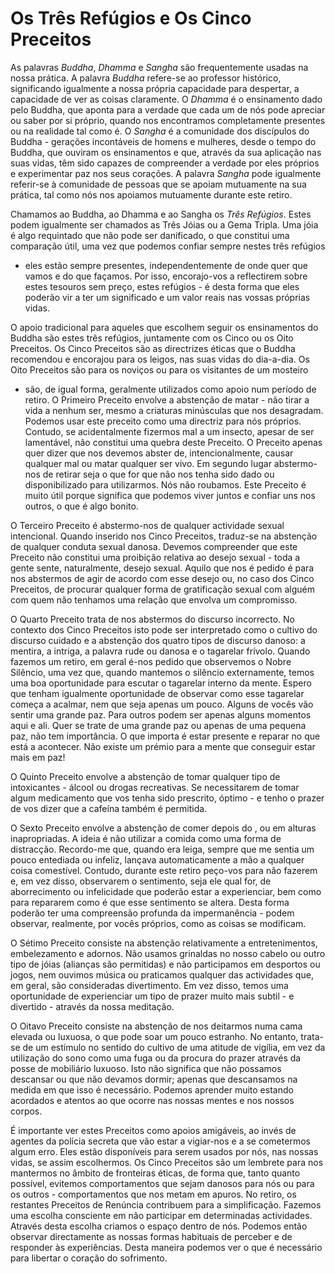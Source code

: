 Os Três Refúgios e Os Cinco Preceitos
=====================================

As palavras *Buddha*, *Dhamma* e *Sangha* são frequentemente usadas na
nossa prática. A palavra *Buddha* refere-se ao professor histórico,
significando igualmente a nossa própria capacidade para despertar, a
capacidade de ver as coisas claramente. O *Dhamma* é o ensinamento dado
pelo Buddha, que aponta para a verdade que cada um de nós pode apreciar
ou saber por si próprio, quando nos encontramos completamente presentes
ou na realidade tal como é. O *Sangha* é a comunidade dos discípulos do
Buddha - gerações incontáveis de homens e mulheres, desde o tempo do
Buddha, que ouviram os ensinamentos e que, através da sua aplicação nas
suas vidas, têm sido capazes de compreender a verdade por eles próprios
e experimentar paz nos seus corações. A palavra *Sangha* pode igualmente
referir-se à comunidade de pessoas que se apoiam mutuamente na sua
prática, tal como nós nos apoiamos mutuamente durante este retiro.

Chamamos ao Buddha, ao Dhamma e ao Sangha os *Três Refúgios*. Estes
podem igualmente ser chamados as Três Jóias ou a Gema Tripla. Uma jóia é
algo requintado que não pode ser danificado, o que constitui uma
comparação útil, uma vez que podemos confiar sempre nestes três refúgios
- eles estão sempre presentes, independentemente de onde quer que vamos
e do que façamos. Por isso, encorajo-vos a reflectirem sobre estes
tesouros sem preço, estes refúgios - é desta forma que eles poderão vir
a ter um significado e um valor reais nas vossas próprias vidas.

O apoio tradicional para aqueles que escolhem seguir os ensinamentos do
Buddha são estes três refúgios, juntamente com os Cinco ou os Oito
Preceitos. Os Cinco Preceitos são as directrizes éticas que o Buddha
recomendou e encorajou para os leigos, nas suas vidas do dia-a-dia. Os
Oito Preceitos são para os noviços ou para os visitantes de um mosteiro
- são, de igual forma, geralmente utilizados como apoio num período de
retiro. O Primeiro Preceito envolve a abstenção de matar - não tirar a
vida a nenhum ser, mesmo a criaturas minúsculas que nos desagradam.
Podemos usar este preceito como uma directriz para nós próprios.
Contudo, se acidentalmente fizermos mal a um insecto, apesar de ser
lamentável, não constitui uma quebra deste Preceito. O Preceito apenas
quer dizer que nos devemos abster de, intencionalmente, causar qualquer
mal ou matar qualquer ser vivo. Em segundo lugar abstermo-nos de retirar
seja o que for que não nos tenha sido dado ou disponibilizado para
utilizarmos. Nós não roubamos. Este Preceito é muito útil porque
significa que podemos viver juntos e confiar uns nos outros, o que é
algo bonito.

O Terceiro Preceito é abstermo-nos de qualquer actividade sexual
intencional. Quando inserido nos Cinco Preceitos, traduz-se na abstenção
de qualquer conduta sexual danosa. Devemos compreender que este Preceito
não constitui uma proibição relativa ao desejo sexual - toda a gente
sente, naturalmente, desejo sexual. Aquilo que nos é pedido é para nos
abstermos de agir de acordo com esse desejo ou, no caso dos Cinco
Preceitos, de procurar qualquer forma de gratificação sexual com alguém
com quem não tenhamos uma relação que envolva um compromisso.

O Quarto Preceito trata de nos abstermos do discurso incorrecto. No
contexto dos Cinco Preceitos isto pode ser interpretado como o cultivo
do discurso cuidado e a abstenção dos quatro tipos de discurso danoso: a
mentira, a intriga, a palavra rude ou danosa e o tagarelar frívolo.
Quando fazemos um retiro, em geral é-nos pedido que observemos o Nobre
Silêncio, uma vez que, quando mantemos o silêncio externamente, temos
uma boa oportunidade para escutar o tagarelar interno da mente. Espero
que tenham igualmente oportunidade de observar como esse tagarelar
começa a acalmar, nem que seja apenas um pouco. Alguns de vocês vão
sentir uma grande paz. Para outros podem ser apenas alguns momentos aqui
e ali. Quer se trate de uma grande paz ou apenas de uma pequena paz, não
tem importância. O que importa é estar presente e reparar no que está a
acontecer. Não existe um prémio para a mente que conseguir estar mais em
paz!

O Quinto Preceito envolve a abstenção de tomar qualquer tipo de
intoxicantes - álcool ou drogas recreativas. Se necessitarem de tomar
algum medicamento que vos tenha sido prescrito, óptimo - e tenho o
prazer de vos dizer que a cafeína também é permitida.

O Sexto Preceito envolve a abstenção de comer depois do , ou em alturas
inapropriadas. A ideia é não utilizar a comida como uma forma de
distracção. Recordo-me que, quando era leiga, sempre que me sentia um
pouco entediada ou infeliz, lançava automaticamente a mão a qualquer
coisa comestível. Contudo, durante este retiro peço-vos para não fazerem
e, em vez disso, observarem o sentimento, seja ele qual for, de
aborrecimento ou infelicidade que poderão estar a experienciar, bem como
para repararem como é que esse sentimento se altera. Desta forma poderão
ter uma compreensão profunda da impermanência - podem observar,
realmente, por vocês próprios, como as coisas se modificam.

O Sétimo Preceito consiste na abstenção relativamente a entretenimentos,
embelezamento e adornos. Não usamos grinaldas no nosso cabelo ou outro
tipo de jóias (alianças são permitidas) e não participamos em desportos
ou jogos, nem ouvimos música ou praticamos qualquer das actividades que,
em geral, são consideradas divertimento. Em vez disso, temos uma
oportunidade de experienciar um tipo de prazer muito mais subtil - e
divertido - através da nossa meditação.

O Oitavo Preceito consiste na abstenção de nos deitarmos numa cama
elevada ou luxuosa, o que pode soar um pouco estranho. No entanto,
trata-se de um estímulo no sentido do cultivo de uma atitude de vigília,
em vez da utilização do sono como uma fuga ou da procura do prazer
através da posse de mobiliário luxuoso. Isto não significa que não
possamos descansar ou que não devamos dormir; apenas que descansamos na
medida em que isso é necessário. Podemos aprender muito estando
acordados e atentos ao que ocorre nas nossas mentes e nos nossos corpos.

É importante ver estes Preceitos como apoios amigáveis, ao invés de
agentes da polícia secreta que vão estar a vigiar-nos e a se cometermos
algum erro. Eles estão disponíveis para serem usados por nós, nas nossas
vidas, se assim escolhermos. Os Cinco Preceitos são um lembrete para nos
mantermos no âmbito de fronteiras éticas, de forma que, tanto quanto
possível, evitemos comportamentos que sejam danosos para nós ou para os
outros - comportamentos que nos metam em apuros. No retiro, os restantes
Preceitos de Renúncia contribuem para a simplificação. Fazemos uma
escolha consciente em não participar em determinadas actividades.
Através desta escolha criamos o espaço dentro de nós. Podemos então
observar directamente as nossas formas habituais de perceber e de
responder às experiências. Desta maneira podemos ver o que é necessário
para libertar o coração do sofrimento.
